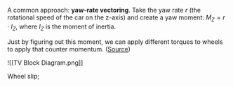 A common approach: **yaw-rate vectoring**. Take the yaw rate $r$ (the rotational speed of the car on the z-axis) and create a yaw moment: $M_Z = r\cdot I_Z$, where $I_Z$ is the moment of inertia.

Just by figuring out this moment, we can apply different torques to wheels to apply that counter momentum. ([Source](https://pdf.sciencedirectassets.com/313346/1-s2.0-S2405896319X00324/1-s2.0-S2405896319326990/main.pdf?X-Amz-Security-Token=IQoJb3JpZ2luX2VjEIX%2F%2F%2F%2F%2F%2F%2F%2F%2F%2FwEaCXVzLWVhc3QtMSJIMEYCIQDeU%2FCBseEc9g5QoDrZ%2Fb0LVGXuTf3PmUPEreznLOU%2FIgIhAKmYxewuXmv8lGOxGlyurTcxLBL1RJLCXENHhNMUrU4xKrMFCC4QBRoMMDU5MDAzNTQ2ODY1Igz%2B3HtED1FQdqnRgP0qkAVGFnaEwYsFDb%2BqhsALeFq4JBW5fvfUs6jbq%2B8EnCi3SuhDeeejkrrKS3HSb2XSb357iPYq5ypgf45SnRa5YKaNys7Tgtzxo7g74N1LxzIDXG3eHdVTjBecGN9f%2BPaLwZmz7TiAJTipysSw%2FtqCdGfx0q3u1TYY1PbbdCBx5gbn72XYrJtI%2F4pj22W7TNvWCbe07pAY3YDRKyD5Tbz9C1BMAlJyaS%2B0zVjmVoHa5cjRXyB%2BX3YBiB064A4jjapXKUKY9xIa75SO3hKvX0T72lGrOcLdVrH8uVfRNRNehTKCzG8ZnmQ3TYGL6xxVz19N2bvvMN%2BtBhjEedcWGljga8XL5djHnHNSJPSdElO0vD5X4IctVL5DyzMjma29o1uZdmMVLy98HFqAU79uLXtsUtZARVAupD9p89ATWQjwmO8oXxgTy7o7evLbQC2NYjq8IqsGpjDTqGXyrTd4PLcRK72HN01XG096Iy60amGSQ%2F8asNnkmOWReiWHxfOWstiZqmuz3ml0mI87WtqfdAl4R63SzHp0sItsqc%2BinmonpWlwN%2Bc0YQnVraxMSOfhAfkN7eCELusREHPeVqMFQ%2FW88%2Fp8YCOU1axh4cDH6njP9nJmynbEQhBle4BuSLnjQKKXlmCrhSERwvVlJpmC4OUTub%2BiaTdEYCggrtiHVHYXBndulGLCKSVj16keN0PtmYAd1KziHoYp%2B7tNlFTI%2FmJ%2BgcC2tftG%2BR28cTVpkCBAg0VdLkY8hhjnKnA92n6xEriRP5Esj3SNO3YlLSMVz3RoJ2tiveAAB%2BzxXOUc5LwQl4DnKmIhQ1ZwiUoY0zEoDJ0cM2iFOfEOuiTNB4YPYCOfb4SiUmEOqKI21AnirAg%2FPtDt%2FjCcrMuzBjqwAU4TaTLXCwoLa5gIeEu1jDnt1DvcFB7GwvvMjK1Nyy5FxodO61RNCJeihtBcWQA54%2FNQvg87JIZj4bevMguYJp3Bqslcv%2Bo08i6KVV2xqsh09VXH0Z3aD3mJl1X%2ByBS8Wx7F1PBwGj1dnBF7T81tZ9fbEEvlDcq9rWARTtSxINiQoohyhCPUS2P3teFMxNzTD7%2B4t3UEYKluXNz3Iu9Cnoj78Xv1r92Vx0%2FPebRbRmdf&X-Amz-Algorithm=AWS4-HMAC-SHA256&X-Amz-Date=20240619T140138Z&X-Amz-SignedHeaders=host&X-Amz-Expires=300&X-Amz-Credential=ASIAQ3PHCVTY62ZYWOFZ%2F20240619%2Fus-east-1%2Fs3%2Faws4_request&X-Amz-Signature=53d0cfa873b4ccd3c7500b936877fc9daefc5aa618c9238cfdbcc95549035534&hash=8af67588f21c72d2fd81cacb2338451e2b291f24c2f2f5ee13b94428a91271dc&host=68042c943591013ac2b2430a89b270f6af2c76d8dfd086a07176afe7c76c2c61&pii=S2405896319326990&tid=spdf-8bf58018-5606-42ef-9644-e6913b483a32&sid=dfd04d5e4edaa542ff6a7f928bd87b4441ebgxrqa&type=client&tsoh=d3d3LnNjaWVuY2VkaXJlY3QuY29t&ua=11145e5854535f0b58&rr=89640d60599f2264&cc=us))



![[TV Block Diagram.png]]

Wheel slip;